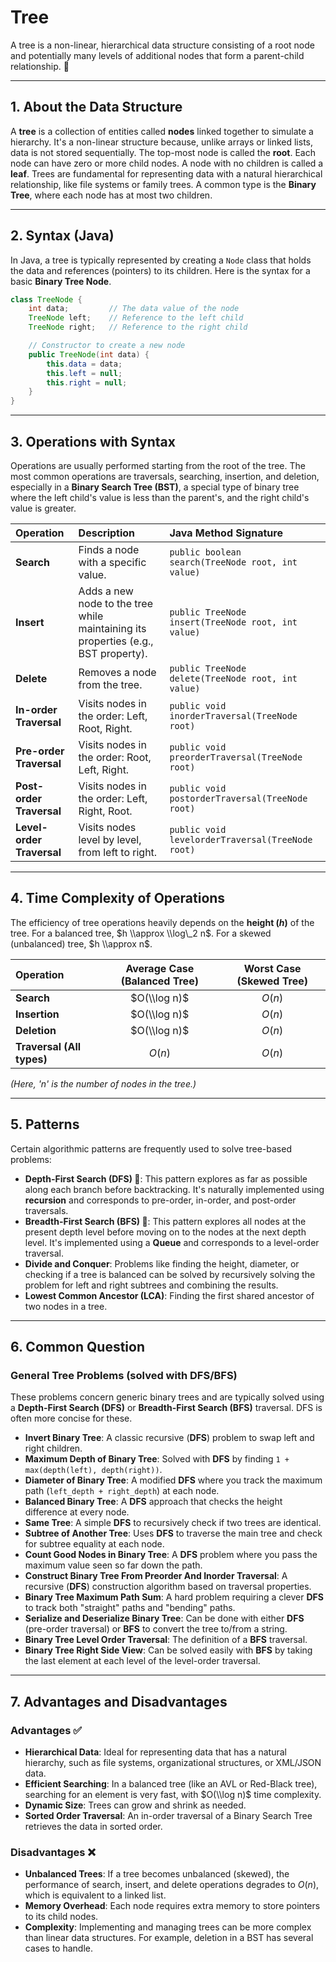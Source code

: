 # Tree

A tree is a non-linear, hierarchical data structure consisting of a root node and potentially many levels of additional nodes that form a parent-child relationship. 🌳

-----

## 1\. About the Data Structure

A **tree** is a collection of entities called **nodes** linked together to simulate a hierarchy. It's a non-linear structure because, unlike arrays or linked lists, data is not stored sequentially. The top-most node is called the **root**. Each node can have zero or more child nodes. A node with no children is called a **leaf**. Trees are fundamental for representing data with a natural hierarchical relationship, like file systems or family trees. A common type is the **Binary Tree**, where each node has at most two children.

-----

## 2\. Syntax (Java)

In Java, a tree is typically represented by creating a `Node` class that holds the data and references (pointers) to its children. Here is the syntax for a basic **Binary Tree Node**.

```java
class TreeNode {
    int data;         // The data value of the node
    TreeNode left;    // Reference to the left child
    TreeNode right;   // Reference to the right child

    // Constructor to create a new node
    public TreeNode(int data) {
        this.data = data;
        this.left = null;
        this.right = null;
    }
}
```

-----

## 3\. Operations with Syntax

Operations are usually performed starting from the root of the tree. The most common operations are traversals, searching, insertion, and deletion, especially in a **Binary Search Tree (BST)**, a special type of binary tree where the left child's value is less than the parent's, and the right child's value is greater.

| Operation | Description | Java Method Signature |
| :--- | :--- | :--- |
| **Search** | Finds a node with a specific value. | `public boolean search(TreeNode root, int value)` |
| **Insert** | Adds a new node to the tree while maintaining its properties (e.g., BST property). | `public TreeNode insert(TreeNode root, int value)` |
| **Delete** | Removes a node from the tree. | `public TreeNode delete(TreeNode root, int value)` |
| **In-order Traversal** | Visits nodes in the order: Left, Root, Right. | `public void inorderTraversal(TreeNode root)` |
| **Pre-order Traversal**| Visits nodes in the order: Root, Left, Right. | `public void preorderTraversal(TreeNode root)` |
| **Post-order Traversal**| Visits nodes in the order: Left, Right, Root. | `public void postorderTraversal(TreeNode root)` |
| **Level-order Traversal**| Visits nodes level by level, from left to right. | `public void levelorderTraversal(TreeNode root)` |

-----

## 4\. Time Complexity of Operations

The efficiency of tree operations heavily depends on the **height ($h$)** of the tree. For a balanced tree, $h \\approx \\log\_2 n$. For a skewed (unbalanced) tree, $h \\approx n$.

| Operation | Average Case (Balanced Tree) | Worst Case (Skewed Tree) |
| :--- | :---: | :---: |
| **Search** | $O(\\log n)$ | $O(n)$ |
| **Insertion** | $O(\\log n)$ | $O(n)$ |
| **Deletion** | $O(\\log n)$ | $O(n)$ |
| **Traversal (All types)** | $O(n)$ | $O(n)$ |

*(Here, 'n' is the number of nodes in the tree.)*

-----

## 5\. Patterns

Certain algorithmic patterns are frequently used to solve tree-based problems:

  * **Depth-First Search (DFS) 🌲**: This pattern explores as far as possible along each branch before backtracking. It's naturally implemented using **recursion** and corresponds to pre-order, in-order, and post-order traversals.
  * **Breadth-First Search (BFS) 🌊**: This pattern explores all nodes at the present depth level before moving on to the nodes at the next depth level. It's implemented using a **Queue** and corresponds to a level-order traversal.
  * **Divide and Conquer**: Problems like finding the height, diameter, or checking if a tree is balanced can be solved by recursively solving the problem for left and right subtrees and combining the results.
  * **Lowest Common Ancestor (LCA)**: Finding the first shared ancestor of two nodes in a tree.

-----

## 6\. Common Question

### General Tree Problems (solved with DFS/BFS)

These problems concern generic binary trees and are typically solved using a **Depth-First Search (DFS)** or **Breadth-First Search (BFS)** traversal. DFS is often more concise for these.

* **Invert Binary Tree**: A classic recursive (**DFS**) problem to swap left and right children.
* **Maximum Depth of Binary Tree**: Solved with **DFS** by finding `1 + max(depth(left), depth(right))`.
* **Diameter of Binary Tree**: A modified **DFS** where you track the maximum path (`left_depth + right_depth`) at each node.
* **Balanced Binary Tree**: A **DFS** approach that checks the height difference at every node.
* **Same Tree**: A simple **DFS** to recursively check if two trees are identical.
* **Subtree of Another Tree**: Uses **DFS** to traverse the main tree and check for subtree equality at each node.
* **Count Good Nodes in Binary Tree**: A **DFS** problem where you pass the maximum value seen so far down the path.
* **Construct Binary Tree From Preorder And Inorder Traversal**: A recursive (**DFS**) construction algorithm based on traversal properties.
* **Binary Tree Maximum Path Sum**: A hard problem requiring a clever **DFS** to track both "straight" paths and "bending" paths.
* **Serialize and Deserialize Binary Tree**: Can be done with either **DFS** (pre-order traversal) or **BFS** to convert the tree to/from a string.
* **Binary Tree Level Order Traversal**: The definition of a **BFS** traversal.
* **Binary Tree Right Side View**: Can be solved easily with **BFS** by taking the last element at each level of the level-order traversal.

-----

## 7\. Advantages and Disadvantages

### Advantages ✅

  * **Hierarchical Data**: Ideal for representing data that has a natural hierarchy, such as file systems, organizational structures, or XML/JSON data.
  * **Efficient Searching**: In a balanced tree (like an AVL or Red-Black tree), searching for an element is very fast, with $O(\\log n)$ time complexity.
  * **Dynamic Size**: Trees can grow and shrink as needed.
  * **Sorted Order Traversal**: An in-order traversal of a Binary Search Tree retrieves the data in sorted order.

### Disadvantages ❌

  * **Unbalanced Trees**: If a tree becomes unbalanced (skewed), the performance of search, insert, and delete operations degrades to $O(n)$, which is equivalent to a linked list.
  * **Memory Overhead**: Each node requires extra memory to store pointers to its child nodes.
  * **Complexity**: Implementing and managing trees can be more complex than linear data structures. For example, deletion in a BST has several cases to handle.